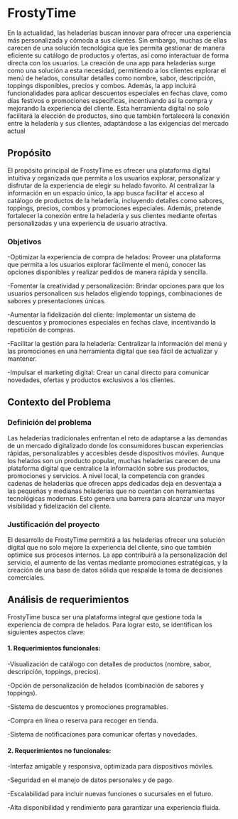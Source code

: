 # FrostyTime
En la actualidad, las heladerías buscan innovar para ofrecer una experiencia más personalizada y cómoda a sus clientes. Sin embargo, muchas de ellas carecen de una solución tecnológica que les permita gestionar de manera eficiente su catálogo de productos y ofertas, así como interactuar de forma directa con los usuarios. La creación de una app para heladerías surge como una solución a esta necesidad, permitiendo a los clientes explorar el menú de helados, consultar detalles como nombre, sabor, descripción, toppings disponibles, precios y combos. Además, la app incluirá funcionalidades para aplicar descuentos especiales en fechas clave, como días festivos o promociones específicas, incentivando así la compra y mejorando la experiencia del cliente. Esta herramienta digital no solo facilitará la elección de productos, sino que también fortalecerá la conexión entre la heladería y sus clientes, adaptándose a las exigencias del mercado actual

## Propósito
El propósito principal de FrostyTime es ofrecer una plataforma digital intuitiva y organizada que permita a los usuarios explorar, personalizar y disfrutar de la experiencia de elegir su helado favorito. Al centralizar la información en un espacio único, la app busca facilitar el acceso al catálogo de productos de la heladería, incluyendo detalles como sabores, toppings, precios, combos y promociones especiales. Además, pretende fortalecer la conexión entre la heladería y sus clientes mediante ofertas personalizadas y una experiencia de usuario atractiva.

### Objetivos
-Optimizar la experiencia de compra de helados: Proveer una plataforma que permita a los usuarios explorar fácilmente el menú, conocer las opciones disponibles y realizar pedidos de manera rápida y sencilla.

-Fomentar la creatividad y personalización: Brindar opciones para que los usuarios personalicen sus helados eligiendo toppings, combinaciones de sabores y presentaciones únicas.

-Aumentar la fidelización del cliente: Implementar un sistema de descuentos y promociones especiales en fechas clave, incentivando la repetición de compras.

-Facilitar la gestión para la heladería: Centralizar la información del menú y las promociones en una herramienta digital que sea fácil de actualizar y mantener.

-Impulsar el marketing digital: Crear un canal directo para comunicar novedades, ofertas y productos exclusivos a los clientes.

## Contexto del Problema
### Definición del problema
Las heladerías tradicionales enfrentan el reto de adaptarse a las demandas de un mercado digitalizado donde los consumidores buscan experiencias rápidas, personalizables y accesibles desde dispositivos móviles. Aunque los helados son un producto popular, muchas heladerías carecen de una plataforma digital que centralice la información sobre sus productos, promociones y servicios.
A nivel local, la competencia con grandes cadenas de heladerías que ofrecen apps dedicadas deja en desventaja a las pequeñas y medianas heladerías que no cuentan con herramientas tecnológicas modernas. Esto genera una barrera para alcanzar una mayor visibilidad y fidelización del cliente.

### Justificación del proyecto
El desarrollo de FrostyTime permitirá a las heladerías ofrecer una solución digital que no solo mejore la experiencia del cliente, sino que también optimice sus procesos internos. La app contribuirá a la personalización del servicio, el aumento de las ventas mediante promociones estratégicas, y la creación de una base de datos sólida que respalde la toma de decisiones comerciales.

## Análisis de requerimientos
FrostyTime busca ser una plataforma integral que gestione toda la experiencia de compra de helados. Para lograr esto, se identifican los siguientes aspectos clave:
#### 1. Requerimientos funcionales:
-Visualización de catálogo con detalles de productos (nombre, sabor, descripción, toppings, precios).

-Opción de personalización de helados (combinación de sabores y toppings).

-Sistema de descuentos y promociones programables.

-Compra en línea o reserva para recoger en tienda.

-Sistema de notificaciones para comunicar ofertas y novedades.

#### 2. Requerimientos no funcionales:

-Interfaz amigable y responsiva, optimizada para dispositivos móviles.

-Seguridad en el manejo de datos personales y de pago.

-Escalabilidad para incluir nuevas funciones o sucursales en el futuro.

-Alta disponibilidad y rendimiento para garantizar una experiencia fluida.

